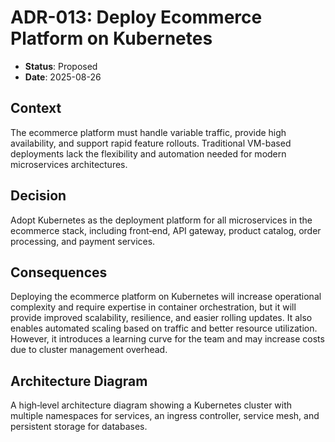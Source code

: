 # ADR-013: Deploy Ecommerce Platform on Kubernetes

- **Status**: Proposed
- **Date**: 2025-08-26

## Context

The ecommerce platform must handle variable traffic, provide high availability, and support rapid feature rollouts. Traditional VM-based deployments lack the flexibility and automation needed for modern microservices architectures.

## Decision

Adopt Kubernetes as the deployment platform for all microservices in the ecommerce stack, including front‑end, API gateway, product catalog, order processing, and payment services.

## Consequences

Deploying the ecommerce platform on Kubernetes will increase operational complexity and require expertise in container orchestration, but it will provide improved scalability, resilience, and easier rolling updates. It also enables automated scaling based on traffic and better resource utilization. However, it introduces a learning curve for the team and may increase costs due to cluster management overhead.

## Architecture Diagram

A high‑level architecture diagram showing a Kubernetes cluster with multiple namespaces for services, an ingress controller, service mesh, and persistent storage for databases.